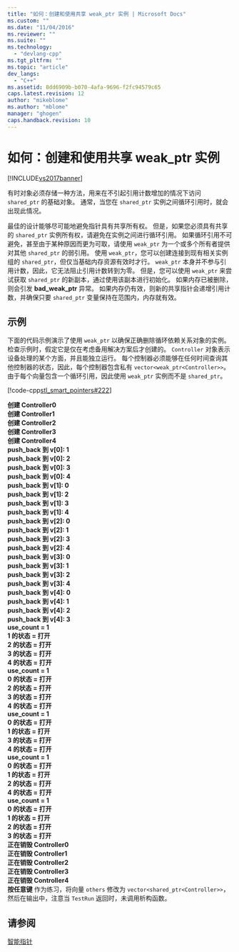 ```yaml
---
title: "如何：创建和使用共享 weak_ptr 实例 | Microsoft Docs"
ms.custom: ""
ms.date: "11/04/2016"
ms.reviewer: ""
ms.suite: ""
ms.technology: 
  - "devlang-cpp"
ms.tgt_pltfrm: ""
ms.topic: "article"
dev_langs: 
  - "C++"
ms.assetid: 8dd6909b-b070-4afa-9696-f2fc94579c65
caps.latest.revision: 12
author: "mikeblome"
ms.author: "mblome"
manager: "ghogen"
caps.handback.revision: 10
---
```

# 如何：创建和使用共享 weak_ptr 实例
[!INCLUDE[vs2017banner](../assembler/inline/includes/vs2017banner.md)]

有时对象必须存储一种方法，用来在不引起引用计数增加的情况下访问 `shared_ptr` 的基础对象。  通常，当您在 `shared_ptr` 实例之间循环引用时，就会出现此情况。  
  
 最佳的设计能够尽可能地避免指针具有共享所有权。  但是，如果您必须具有共享的 `shared_ptr` 实例所有权，请避免在实例之间进行循环引用。  如果循环引用不可避免，甚至由于某种原因而更为可取，请使用 `weak_ptr` 为一个或多个所有者提供对其他 `shared_ptr` 的弱引用。  使用 `weak_ptr`，您可以创建连接到现有相关实例组的 `shared_ptr`，但仅当基础内存资源有效时才行。  `weak_ptr` 本身并不参与引用计数，因此，它无法阻止引用计数转到为零。  但是，您可以使用 `weak_ptr` 来尝试获取 `shared_ptr` 的新副本，通过使用该副本进行初始化。  如果内存已被删除，则会引发 **bad\_weak\_ptr** 异常。  如果内存仍有效，则新的共享指针会递增引用计数，并确保只要 `shared_ptr` 变量保持在范围内，内存就有效。  
  
## 示例  
 下面的代码示例演示了使用 `weak_ptr` 以确保正确删除循环依赖关系对象的实例。  检查示例时，假定它是仅在考虑备用解决方案后才创建的。  `Controller` 对象表示设备处理的某个方面，并且能独立运行。  每个控制器必须能够在任何时间查询其他控制器的状态，因此，每个控制器包含私有  `vector<weak_ptr<Controller>>`。  由于每个向量包含一个循环引用，因此使用 `weak_ptr` 实例而不是 `shared_ptr`。  
  
 [!code-cpp[stl_smart_pointers#222](../cpp/codesnippet/CPP/how-to-create-and-use-weak-ptr-instances_1.cpp)]  
  
  **创建 Controller0**  
**创建 Controller1**  
**创建 Controller2**  
**创建 Controller3**  
**创建 Controller4**  
**push\_back 到 v\[0\]: 1**  
**push\_back 到 v\[0\]: 2**  
**push\_back 到 v\[0\]: 3**  
**push\_back 到 v\[0\]: 4**  
**push\_back 到 v\[1\]: 0**  
**push\_back 到 v\[1\]: 2**  
**push\_back 到 v\[1\]: 3**  
**push\_back 到 v\[1\]: 4**  
**push\_back 到 v\[2\]: 0**  
**push\_back 到 v\[2\]: 1**  
**push\_back 到 v\[2\]: 3**  
**push\_back 到 v\[2\]: 4**  
**push\_back 到 v\[3\]: 0**  
**push\_back 到 v\[3\]: 1**  
**push\_back 到 v\[3\]: 2**  
**push\_back 到 v\[3\]: 4**  
**push\_back 到 v\[4\]: 0**  
**push\_back 到 v\[4\]: 1**  
**push\_back 到 v\[4\]: 2**  
**push\_back 到 v\[4\]: 3**  
**use\_count \= 1**  
**1 的状态 \= 打开**  
**2 的状态 \= 打开**  
**3 的状态 \= 打开**  
**4 的状态 \= 打开**  
**use\_count \= 1**  
**0 的状态 \= 打开**  
**2 的状态 \= 打开**  
**3 的状态 \= 打开**  
**4 的状态 \= 打开**  
**use\_count \= 1**  
**0 的状态 \= 打开**  
**1 的状态 \= 打开**  
**3 的状态 \= 打开**  
**4 的状态 \= 打开**  
**use\_count \= 1**  
**0 的状态 \= 打开**  
**1 的状态 \= 打开**  
**2 的状态 \= 打开**  
**4 的状态 \= 打开**  
**use\_count \= 1**  
**0 的状态 \= 打开**  
**1 的状态 \= 打开**  
**2 的状态 \= 打开**  
**3 的状态 \= 打开**  
**正在销毁 Controller0**  
**正在销毁 Controller1**  
**正在销毁 Controller2**  
**正在销毁 Controller3**  
**正在销毁 Controller4**  
**按任意键** 作为练习，将向量 `others` 修改为 `vector<shared_ptr<Controller>>`，然后在输出中，注意当 `TestRun` 返回时，未调用析构函数。  
  
## 请参阅  
 [智能指针](../cpp/smart-pointers-modern-cpp.md)